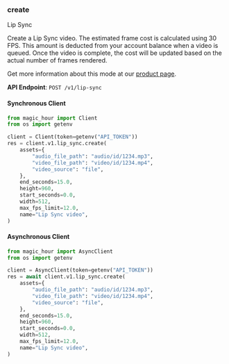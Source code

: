 
### create <a name="create"></a>
Lip Sync

Create a Lip Sync video. The estimated frame cost is calculated using 30 FPS. This amount is deducted from your account balance when a video is queued. Once the video is complete, the cost will be updated based on the actual number of frames rendered.
  
Get more information about this mode at our [product page](/products/lip-sync).
  

**API Endpoint**: `POST /v1/lip-sync`

#### Synchronous Client

```python
from magic_hour import Client
from os import getenv

client = Client(token=getenv("API_TOKEN"))
res = client.v1.lip_sync.create(
    assets={
        "audio_file_path": "audio/id/1234.mp3",
        "video_file_path": "video/id/1234.mp4",
        "video_source": "file",
    },
    end_seconds=15.0,
    height=960,
    start_seconds=0.0,
    width=512,
    max_fps_limit=12.0,
    name="Lip Sync video",
)
```

#### Asynchronous Client

```python
from magic_hour import AsyncClient
from os import getenv

client = AsyncClient(token=getenv("API_TOKEN"))
res = await client.v1.lip_sync.create(
    assets={
        "audio_file_path": "audio/id/1234.mp3",
        "video_file_path": "video/id/1234.mp4",
        "video_source": "file",
    },
    end_seconds=15.0,
    height=960,
    start_seconds=0.0,
    width=512,
    max_fps_limit=12.0,
    name="Lip Sync video",
)
```

